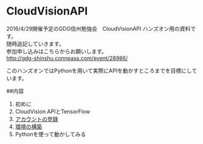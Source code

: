 # CloudVisionAPI

2016/4/29開催予定のGDG信州勉強会　CloudVisionAPI ハンズオン用の資料です。  
随時追記していきます。    
参加申し込みはこちらからお願いします。  
http://gdg-shinshu.connpass.com/event/28986/

このハンズオンではPythonを用いて実際にAPIを動かすところまでを目標にしています。


##内容
1. 初めに  
2. CloudVision APIとTensorFlow  
3. [アカウントの登録](FreeTraial.md)  
4. [環境の構築](DevEnvironment.md)
5. Pythonを使って動かしてみる  
